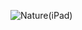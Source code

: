 ![Nature(iPad)](https://github.com/Vasudevatirupathinaidu/Web-Designs/tree/master/Testimonials/Nature/Nature(iPad).png)
